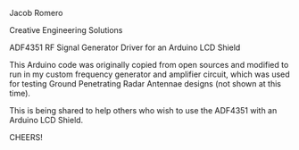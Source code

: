 Jacob Romero

Creative Engineering Solutions

ADF4351 RF Signal Generator Driver for an Arduino LCD Shield

This Arduino code was originally copied from open sources and modified to run in 
my custom frequency generator and amplifier circuit, 
which was used for testing Ground Penetrating Radar Antennae designs (not shown at this time).

This is being shared to help others who wish to use the ADF4351 with an Arduino LCD Shield.

CHEERS!
